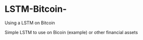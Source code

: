 # LSTM-Bitcoin-
Using a LSTM on Bitcoin

Simple LSTM to use on Bicoin (example) or other financial assets


